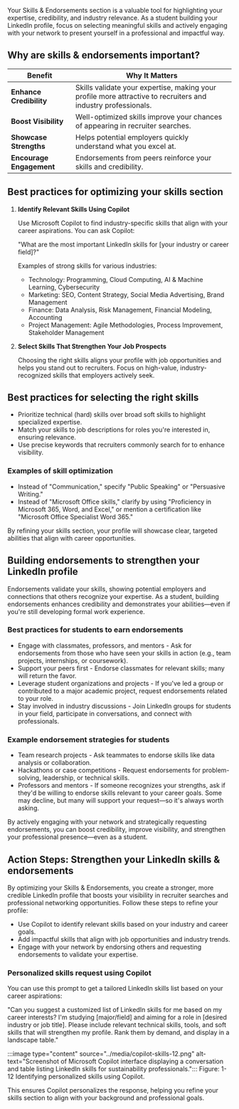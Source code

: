 Your Skills & Endorsements section is a valuable tool for highlighting your expertise, credibility, and industry relevance. As a student building your LinkedIn profile, focus on selecting meaningful skills and actively engaging with your network to present yourself in a professional and impactful way.

## Why are skills & endorsements important?

| **Benefit** | **Why It Matters** |
|---|---|
| **Enhance Credibility** | Skills validate your expertise, making your profile more attractive to recruiters and industry professionals. |
| **Boost Visibility** | Well-optimized skills improve your chances of appearing in recruiter searches. |
| **Showcase Strengths** | Helps potential employers quickly understand what you excel at. |
| **Encourage Engagement** | Endorsements from peers reinforce your skills and credibility. |

## Best practices for optimizing your skills section

1. **Identify Relevant Skills Using Copilot**

    Use Microsoft Copilot to find industry-specific skills that align with your career aspirations. You can ask Copilot:

    "What are the most important LinkedIn skills for [your industry or career field]?"

    Examples of strong skills for various industries:

    - Technology: Programming, Cloud Computing, AI & Machine Learning, Cybersecurity
    - Marketing: SEO, Content Strategy, Social Media Advertising, Brand Management
    - Finance: Data Analysis, Risk Management, Financial Modeling, Accounting
    - Project Management: Agile Methodologies, Process Improvement, Stakeholder Management

2. **Select Skills That Strengthen Your Job Prospects**

    Choosing the right skills aligns your profile with job opportunities and helps you stand out to recruiters. Focus on high-value, industry-recognized skills that employers actively seek.

## Best practices for selecting the right skills

- Prioritize technical (hard) skills over broad soft skills to highlight specialized expertise.
- Match your skills to job descriptions for roles you're interested in, ensuring relevance.
- Use precise keywords that recruiters commonly search for to enhance visibility.

### Examples of skill optimization

- Instead of "Communication," specify "Public Speaking" or "Persuasive Writing."
- Instead of "Microsoft Office skills," clarify by using "Proficiency in Microsoft 365, Word, and Excel," or mention a certification like "Microsoft Office Specialist Word 365."

By refining your skills section, your profile will showcase clear, targeted abilities that align with career opportunities.

## Building endorsements to strengthen your LinkedIn profile

Endorsements validate your skills, showing potential employers and connections that others recognize your expertise. As a student, building endorsements enhances credibility and demonstrates your abilities—even if you're still developing formal work experience.

### Best practices for students to earn endorsements

- Engage with classmates, professors, and mentors - Ask for endorsements from those who have seen your skills in action (e.g., team projects, internships, or coursework).
- Support your peers first - Endorse classmates for relevant skills; many will return the favor.
- Leverage student organizations and projects - If you've led a group or contributed to a major academic project, request endorsements related to your role.
- Stay involved in industry discussions - Join LinkedIn groups for students in your field, participate in conversations, and connect with professionals.

### Example endorsement strategies for students

- Team research projects - Ask teammates to endorse skills like data analysis or collaboration.
- Hackathons or case competitions - Request endorsements for problem-solving, leadership, or technical skills.
- Professors and mentors - If someone recognizes your strengths, ask if they'd be willing to endorse skills relevant to your career goals. Some may decline, but many will support your request—so it's always worth asking.

By actively engaging with your network and strategically requesting endorsements, you can boost credibility, improve visibility, and strengthen your professional presence—even as a student.

## Action Steps: Strengthen your LinkedIn skills & endorsements

By optimizing your Skills & Endorsements, you create a stronger, more credible LinkedIn profile that boosts your visibility in recruiter searches and professional networking opportunities. Follow these steps to refine your profile:

- Use Copilot to identify relevant skills based on your industry and career goals.
- Add impactful skills that align with job opportunities and industry trends.
- Engage with your network by endorsing others and requesting endorsements to validate your expertise.

### Personalized skills request using Copilot

You can use this prompt to get a tailored LinkedIn skills list based on your career aspirations:

"Can you suggest a customized list of LinkedIn skills for me based on my career interests? I'm studying [major/field] and aiming for a role in [desired industry or job title]. Please include relevant technical skills, tools, and soft skills that will strengthen my profile. Rank them by demand, and display in a landscape table."

:::image type="content" source="../media/copilot-skills-12.png" alt-text="Screenshot of Microsoft Copilot interface displaying a conversation and table listing LinkedIn skills for sustainability professionals.":::
Figure: 1-12 Identifying personalized skills using Copilot.

This ensures Copilot personalizes the response, helping you refine your skills section to align with your background and professional goals.